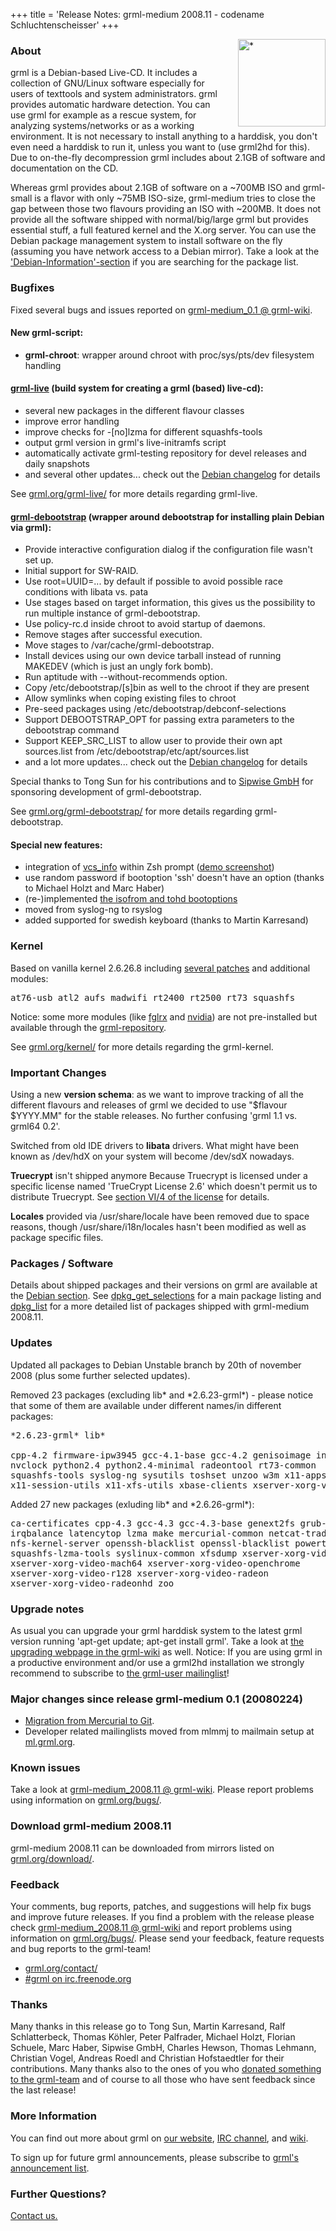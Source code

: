 +++
title = 'Release Notes: grml-medium 2008.11 - codename Schluchtenscheisser'
+++

<p><a href="/screenshots/"><img align="right" style="margin-left: 20px;
border: 0" src="/screenshots/grml_2008.11.jpg" width="140" alt="*" /></a></p>

<h3>About</h3>

<p>grml is a Debian-based Live-CD. It includes a collection of GNU/Linux
software especially for users of texttools and system administrators.
grml provides automatic hardware detection. You can use grml for example
as a rescue system, for analyzing systems/networks or as a working
environment. It is not necessary to install anything to a harddisk, you
don't even need a harddisk to run it, unless you want to (use grml2hd
for this). Due to on-the-fly decompression grml includes about 2.1GB
of software and documentation on the CD.</p>

<p>Whereas grml provides about 2.1GB of software on a ~700MB ISO
and grml-small is a flavor with only ~75MB ISO-size, grml-medium
tries to close the gap between those two flavours providing an ISO
with ~200MB. It does not provide all the software shipped with
normal/big/large grml but provides essential stuff, a full featured
kernel and the X.org server. You can use the Debian package
management system to install software on the fly (assuming you have
network access to a Debian mirror). Take a look at the <a
href="/files/">'Debian-Information'-section</a> if you are
searching for the package list.</p>

<h3>Bugfixes</h3>

<p>Fixed several bugs and issues reported on <a
href="https://github.com/grml/grml/wiki/grml-medium_0.1">grml-medium_0.1 @
grml-wiki</a>.</p>

<h4>New grml-script:</h4>

<ul>

<li><strong>grml-chroot</strong>: wrapper around chroot with
proc/sys/pts/dev filesystem handling</li>

</ul>

<h4><a href="/grml-live/">grml-live</a> (build system for creating a grml (based) live-cd):</h4>

<ul>

<li>several new packages in the different flavour classes

<li>improve error handling

<li>improve checks for -[no]lzma for different squashfs-tools

<li>output grml version in grml's live-initramfs script

<li>automatically activate grml-testing repository for devel releases and daily snapshots

<li>and several other updates... check out the <a
href="https://git.grml.org/f/grml-live/debian/changelog">Debian changelog</a> for details

</ul>

<p>See <a href="/grml-live/">grml.org/grml-live/</a> for more
details regarding grml-live.</p>

<h4><a href="/grml-debootstrap/">grml-debootstrap</a> (wrapper around debootstrap for installing plain Debian via grml):</h4>

<ul>

<li>Provide interactive configuration dialog if the configuration
file wasn't set up.

<li>Initial support for SW-RAID.

<li>Use root=UUID=... by default if possible to avoid possible
race conditions with libata vs. pata

<li>Use stages based on target information, this gives us the
possibility to run multiple instance of grml-debootstrap.

<li>Use policy-rc.d inside chroot to avoid startup of daemons.

<li>Remove stages after successful execution.

<li>Move stages to /var/cache/grml-debootstrap.

<li>Install devices using our own device tarball instead of
running MAKEDEV (which is just an ungly fork bomb).

<li>Run aptitude with --without-recommends option.

<li>Copy /etc/debootstrap/[s]bin as well to the chroot if they
are present

<li>Allow symlinks when coping existing files to chroot

<li>Pre-seed packages using /etc/debootstrap/debconf-selections

<li>Support DEBOOTSTRAP_OPT for passing extra parameters to the
debootstrap command

<li>Support KEEP_SRC_LIST to allow user to provide their own apt
sources.list from /etc/debootstrap/etc/apt/sources.list

<li>and a lot more updates... check out the <a
href="https://git.grml.org/f/grml-debootstrap/debian/changelog">Debian changelog</a> for details

</ul>

<p>Special thanks to Tong Sun for his contributions and to <a
href="http://www.sipwise.com/">Sipwise GmbH</a> for sponsoring
development of grml-debootstrap.</p>

<p>See <a href="/grml-debootstrap/">grml.org/grml-debootstrap/</a> for more
details regarding grml-debootstrap.</p>

<h4>Special new features:</h4>

<ul>

<li>integration of <a
href="http://www.zsh.org/mla/users/2008/msg00842.html">vcs_info</a>
within Zsh prompt (<a
href="/screeni/gkrellShoot_08-11-03_235459.png">demo
screenshot</a>)

<li>use random password if bootoption 'ssh' doesn't have an
option (thanks to Michael Holzt and Marc Haber)</li>

<li>(re-)implemented <a
href="/cheatcodes/">the
isofrom and tohd bootoptions</a></li>

<li>moved from syslog-ng to rsyslog</li>

<li>added supported for swedish keyboard (thanks to Martin Karresand)</li>

</ul>

<h3>Kernel</h3>

<p>Based on vanilla kernel 2.6.26.8 including <a
href="/kernel/">several patches</a> and additional modules:</p>

<pre class="rahmen">
at76-usb atl2 aufs madwifi rt2400 rt2500 rt73 squashfs
</pre>

<p>Notice: some more modules (like <a
href="https://github.com/grml/grml/wiki/ati">fglrx</a> and <a
href="https://github.com/grml/grml/wiki/nvidia">nvidia</a>) are not
pre-installed but available through the <a
href="http://deb.grml.org/">grml-repository</a>.</p>

<p>See <a href="/kernel/">grml.org/kernel/</a> for more details
regarding the grml-kernel.</p>

<h3>Important Changes</h3>

<p>Using a new <strong>version schema</strong>: as we want to
improve tracking of all the different flavours and releases of
grml we decided to use "$flavour $YYYY.MM" for the stable
releases. No further confusing 'grml 1.1 vs. grml64 0.2'.</p>

<p>Switched from old IDE drivers to <strong>libata</strong>
drivers. What might have been known as /dev/hdX on your system
will become /dev/sdX nowadays.</p>

<p><strong>Truecrypt</strong> isn't shipped anymore Because
Truecrypt is licensed under a specific license named 'TrueCrypt
License 2.6' which doesn't permit us to distribute Truecrypt. See
<a href="http://www.truecrypt.org/legal/license">section VI/4 of
the license</a> for details.</p>

<p><strong>Locales</strong> provided via /usr/share/locale have
been removed due to space reasons, though /usr/share/i18n/locales
hasn't been modified as well as package specific files.</p>

<h3>Packages / Software</h3>

<p>Details about shipped packages and their versions on grml are
available at the <a href="/files/#debian">Debian section</a>. See <a
href="/files/release-2008.11-medium/dpkg_get_selections">dpkg_get_selections</a>
for a main package listing and <a
href="/files/release-2008.11-medium/dpkg_list">dpkg_list</a> for a more detailed
list of packages shipped with grml-medium 2008.11.</p>

<h3>Updates</h3>

<p>Updated all packages to Debian Unstable branch by 20th of
november 2008 (plus some further selected updates).</p>

<p>Removed 23 packages (excluding lib* and *2.6.23-grml*) - please
notice that some of them are available under
different names/in different packages:</p>

<pre class="rahmen">
*2.6.23-grml* lib*

cpp-4.2 firmware-ipw3945 gcc-4.1-base gcc-4.2 genisoimage info ipw3945d
nvclock python2.4 python2.4-minimal radeontool rt73-common
squashfs-tools syslog-ng sysutils toshset unzoo w3m x11-apps
x11-session-utils x11-xfs-utils xbase-clients xserver-xorg-video-newport
</pre>

<p>Added 27 new packages (exluding lib* and *2.6.26-grml*):</p>

<pre class="rahmen">
ca-certificates cpp-4.3 gcc-4.3 gcc-4.3-base genext2fs grub-common
irqbalance latencytop lzma make mercurial-common netcat-traditional
nfs-kernel-server openssh-blacklist openssl-blacklist powertop rsyslog
squashfs-lzma-tools syslinux-common xfsdump xserver-xorg-video-geode
xserver-xorg-video-mach64 xserver-xorg-video-openchrome
xserver-xorg-video-r128 xserver-xorg-video-radeon
xserver-xorg-video-radeonhd zoo
</pre>

<h3>Upgrade notes</h3>

<p>As usual you can upgrade your grml harddisk system to the latest grml
version running 'apt-get update; apt-get install grml'. Take a look at <a
href="https://github.com/grml/grml/wiki/upgrading">the upgrading webpage in
the grml-wiki</a> as well. Notice: If you are using grml in a productive
environment and/or use a grml2hd installation we strongly recommend to
subscribe to <a href="/mailinglist/">the grml-user
mailinglist</a>!</p>

<h3>Major changes since release grml-medium 0.1 (20080224)</h3>

<ul>

<li><a href="/2008/10/01/">Migration from Mercurial to Git</a>.

<li>Developer related mailinglists moved from mlmmj to mailmain setup at
<a href="http://ml.grml.org/">ml.grml.org</a>.

</ul>

<h3>Known issues</h3>

<p>Take a look at <a
href="https://github.com/grml/grml/wiki/grml-medium_2008.11">grml-medium_2008.11 @ grml-wiki</a>.
Please report problems using information on <a
href="/bugs/">grml.org/bugs/</a>.</p>

<h3>Download grml-medium 2008.11</h3>

<p>grml-medium 2008.11 can be downloaded from mirrors listed on <a
href="/download/">grml.org/download/</a>.</p>

<h3>Feedback</h3>

<p>Your comments, bug reports, patches, and suggestions will help fix bugs
and improve future releases. If you find a problem with the release please
check <a href="https://github.com/grml/grml/wiki/grml-medium_2008.11">grml-medium_2008.11 @
grml-wiki</a> and report problems using information on <a
href="/bugs/">grml.org/bugs/</a>. Please send your feedback, feature
requests and bug reports to the grml-team!</p>

<ul>
<li><a href="/contact/">grml.org/contact/</a>
<li><a href="/irc/">#grml on irc.freenode.org</a>
</ul>

<h3 id="thanks">Thanks</h3>

<p>Many thanks in this release go to Tong Sun, Martin Karresand,
Ralf Schlatterbeck, Thomas Köhler, Peter Palfrader, Michael Holzt,
Florian Schuele, Marc Haber, Sipwise GmbH, Charles Hewson, Thomas
Lehmann, Christian Vogel, Andreas Roedl and Christian Hofstaedtler
for their contributions. Many thanks also to the ones of you who
<a href="/donations/">donated something to the grml-team</a> and
of course to all those who have sent feedback since the last
release!</p>

<h3>More Information</h3>

<p>You can find out more about grml on <a href="/">our website</a>, <a
href="/irc/">IRC channel</a>, and <a href="http://wiki.grml.org/">wiki</a>.

<p>To sign up for future grml announcements, please subscribe to <a
href="http://lists.mur.at/mailman/listinfo/grml-announce"> grml's
announcement list</a>.</p>

<h3>Further Questions?</h3>

<p><a href="/contact/">Contact us.</a></p>

